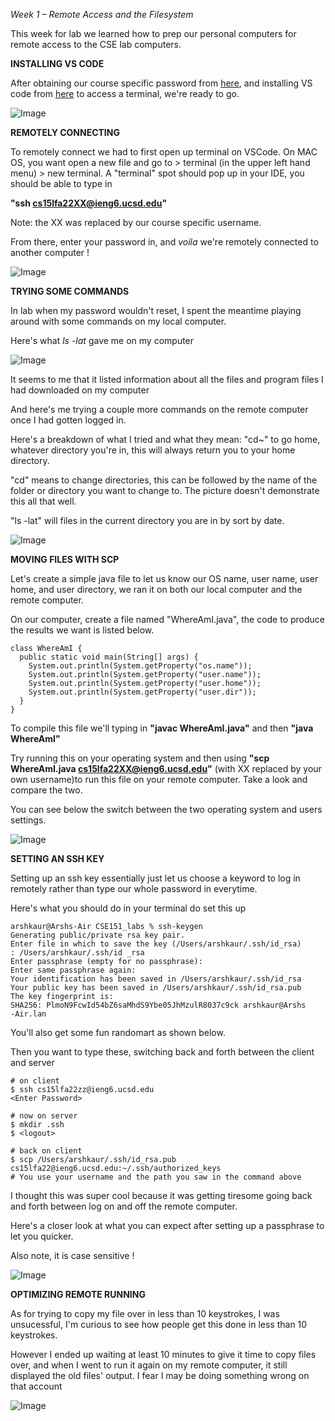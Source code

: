 _Week 1 – Remote Access and the Filesystem_

This week for lab we learned how to prep our personal computers for remote access to the CSE lab computers.

**INSTALLING VS CODE**

After obtaining our course specific password from [here](https://sdacs.ucsd.edu/~icc/index.php), and installing VS code from [here](https://code.visualstudio.com/) to access a terminal, we're ready to go.

![Image](lab-images/lab1_1.png)

**REMOTELY CONNECTING**

To remotely connect we had to first  open up terminal on VSCode. On MAC OS, you want open a new file and go to > terminal (in the upper left hand menu) > new terminal. A "terminal" spot should pop up in your IDE, you should be able to type in

__"ssh cs15lfa22XX@ieng6.ucsd.edu"__

Note: the XX was replaced by our course specific username.

From there, enter your password in, and _voila_ we're remotely connected to another computer !

![Image](lab-images/lab1_3.png)

**TRYING SOME COMMANDS**

In lab when my password wouldn't reset, I spent the meantime playing around with some commands on my local computer. 

Here's what _ls -lat_ gave me on my computer

![Image](lab-images/lab1_4.png)

It seems to me that it listed information about all the files and program files I had downloaded on my computer

And here's me trying a couple more commands on the remote computer once I had gotten logged in.

Here's a breakdown of what I tried and what they mean:
"cd~" to go home, whatever directory you're in, this will always return you to your home directory.

"cd" means to change directories, this can be followed by the name of the folder or directory you want to change to. The picture doesn't demonstrate this all that well.

"ls -lat" will files in the current directory you are in by sort by date.

![Image](lab-images/lab1_5.png)

**MOVING FILES WITH SCP**

Let's create a simple java file to let us know our OS name, user name, user home, and user directory, we ran it on both our local computer and the remote computer.

On our computer, create a file named "WhereAmI.java", the code to produce the results we want is listed below.

```
class WhereAmI {
  public static void main(String[] args) {
    System.out.println(System.getProperty("os.name"));
    System.out.println(System.getProperty("user.name"));
    System.out.println(System.getProperty("user.home"));
    System.out.println(System.getProperty("user.dir"));
  }
}
```
To compile this file we'll typing in __"javac WhereAmI.java"__ and then __"java WhereAmI"__

Try running this on your operating system and then using __"scp WhereAmI.java cs15lfa22XX@ieng6.ucsd.edu"__ (with XX replaced by your own username)to run this file on your remote computer. Take a look and compare the two. 

You can see below the switch between the two operating system and users settings.

![Image](lab-images/lab1_6.png)

**SETTING AN SSH KEY**

Setting up an ssh key essentially just let us choose a keyword to log in remotely rather than type our whole password in everytime.

Here's what you should do in your terminal do set this up
```
arshkaur@Arshs-Air CSE151_labs % ssh-keygen
Generating public/private rsa key pair.
Enter file in which to save the key (/Users/arshkaur/.ssh/id_rsa)
: /Users/arshkaur/.ssh/id _rsa
Enter passphrase (empty for no passphrase):
Enter same passphrase again:
Your identification has been saved in /Users/arshkaur/.ssh/id_rsa
Your public key has been saved in /Users/arshkaur/.ssh/id_rsa.pub
The key fingerprint is:
SHA256: PlmoN9FcwId54bZ6saMhdS9Ybe05JhMzulR8037c9ck arshkaur@Arshs
-Air.lan
```
You'll also get some fun randomart as shown below.

Then you want to type these, switching back and forth between the client and server
```
# on client
$ ssh cs15lfa22zz@ieng6.ucsd.edu
<Enter Password>
```

```
# now on server
$ mkdir .ssh
$ <logout>
``` 
```
# back on client
$ scp /Users/arshkaur/.ssh/id_rsa.pub cs15lfa22@ieng6.ucsd.edu:~/.ssh/authorized_keys
# You use your username and the path you saw in the command above
```

I thought this was super cool because it was getting tiresome going back and forth between log on and off the remote computer.

Here's a closer look at what you can expect after setting up a passphrase to let you quicker.

Also note, it is case sensitive !

![Image](lab-images/lab1_7.png)

**OPTIMIZING REMOTE RUNNING**

As for trying to copy my file over in less than 10 keystrokes, I was unsucessful, I'm curious to see how people get this done in less than 10 keystrokes.

However I ended up waiting at least 10 minutes to give it time to copy files over, and when I went to run it again on my remote computer, it still displayed the old files' output. I fear I may be doing something wrong on that account

![Image](lab-images/lab1_8.png)